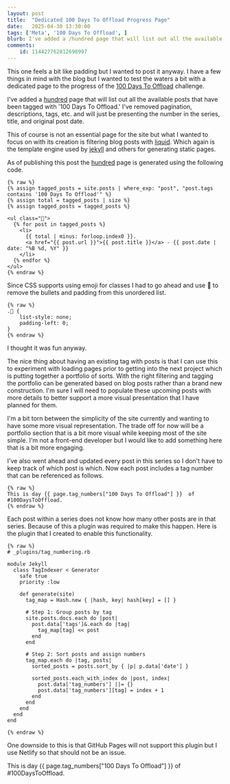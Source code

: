 ```yaml
---
layout: post
title:  "Dedicated 100 Days To Offload Progress Page"
date:   2025-04-30 13:30:00
tags: ['Meta', '100 Days To Offload', ]
blurb: I've added a /hundred page that will list out all the available posts that have been tagged with '100 Days To Offload.'
comments:
    id: 114427762812698997
---
```

This one feels a bit like padding but I wanted to post it anyway. I have a few things in mind with the blog but I wanted to test the waters a bit with a dedicated page to the progress of the [100 Days To Offload] challenge.

I've added a [hundred] page that will list out all the available posts that have been tagged with '100 Days To Offload.' I've removed pagination, descriptions, tags, etc. and will just be presenting the number in the series, title, and original post date.

This of course is not an essential page for the site but what I wanted to focus on with its creation is filtering blog posts with [liquid]. Which again is the template engine used by [jekyll] and others for generating static pages.

As of publishing this post the [hundred] page is generated using the following code.

~~~
{% raw %}
{% assign tagged_posts = site.posts | where_exp: "post", "post.tags contains '100 Days To Offload'" %}
{% assign total = tagged_posts | size %}
{% assign tagged_posts = tagged_posts %}

<ul class="💯">
  {% for post in tagged_posts %}
    <li>
      {{ total | minus: forloop.index0 }}. 
      <a href="{{ post.url }}">{{ post.title }}</a> - {{ post.date | date: "%B %d, %Y" }}
    </li>
  {% endfor %}
</ul>
{% endraw %}
~~~

Since CSS supports using emoji for classes I had to go ahead and use 💯 to remove the bullets and padding from this unordered list.

~~~
{% raw %}
.💯 {
    list-style: none;
    padding-left: 0;
}
{% endraw %}
~~~

I thought it was fun anyway.

The nice thing about having an existing tag with posts is that I can use this to experiment with loading pages prior to getting into the next project which is putting together a portfolio of sorts. With the right filtering and tagging the portfolio can be generated based on blog posts rather than a brand new construction. I'm sure I will need to populate these upcoming posts with more details to better support a more visual presentation that I have planned for them.

I'm a bit torn between the simplicity of the site currently and wanting to have some more visual representation. The trade off for now will be a portfolio section that is a bit more visual while keeping most of the site simple. I'm not a front-end developer but I would like to add something here that is a bit more engaging.

I've also went ahead and updated every post in this series so I don't have to keep track of which post is which. Now each post includes a tag number that can be referenced as follows.

~~~
{% raw %}
This is day {{ page.tag_numbers["100 Days To Offload"] }}  of #100DaysToOffload.
{% endraw %}
~~~

Each post within a series does not know how many other posts are in that series. Because of this a plugin was required to make this happen. Here is the plugin that I created to enable this functionality.

~~~
{% raw %}
# _plugins/tag_numbering.rb

module Jekyll
  class TagIndexer < Generator
    safe true
    priority :low

    def generate(site)
      tag_map = Hash.new { |hash, key| hash[key] = [] }

      # Step 1: Group posts by tag
      site.posts.docs.each do |post|
        post.data['tags']&.each do |tag|
          tag_map[tag] << post
        end
      end

      # Step 2: Sort posts and assign numbers
      tag_map.each do |tag, posts|
        sorted_posts = posts.sort_by { |p| p.data['date'] }

        sorted_posts.each_with_index do |post, index|
          post.data['tag_numbers'] ||= {}
          post.data['tag_numbers'][tag] = index + 1
        end
      end
    end
  end
end

{% endraw %}
~~~

One downside to this is that GitHub Pages will not support this plugin but I use Netlify so that should not be an issue.

This is day {{ page.tag_numbers["100 Days To Offload"] }}  of #100DaysToOffload.

[100 Days To Offload]: https://100daystooffload.com/
[hundred]: /hundred
[jekyll]: https://jekyllrb.com/
[liquid]: https://github.com/Shopify/liquid/wiki